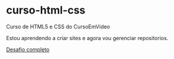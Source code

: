 # curso-html-css
 Curso de HTML5 e CSS do CursoEmVideo

Estou aprendendo a criar sites e agora vou gerenciar repositorios.

<a href="https://senhordan.github.io/curso-html-css/desafios/004-site-completo/android.html" title="">Desafio completo</a>